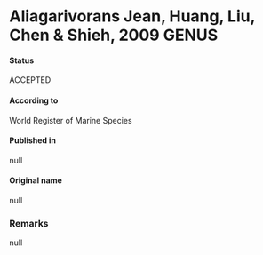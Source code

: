 # Aliagarivorans Jean, Huang, Liu, Chen & Shieh, 2009 GENUS

#### Status
ACCEPTED

#### According to
World Register of Marine Species

#### Published in
null

#### Original name
null

### Remarks
null